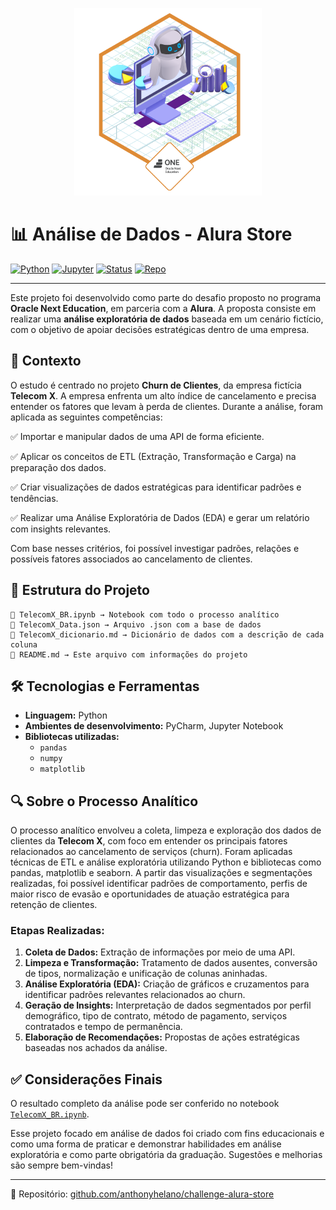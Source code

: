 <p align="center">
  <img src="badge.png" alt="Badge do Projeto" width="300"/>
</p>

# 📊 Análise de Dados - Alura Store

[![Python](https://img.shields.io/badge/Python-3.10+-blue?logo=python)](https://www.python.org/)
[![Jupyter](https://img.shields.io/badge/Jupyter-Notebook-orange?logo=jupyter)](https://jupyter.org/)
[![Status](https://img.shields.io/badge/status-finalizado-green)]()
[![Repo](https://img.shields.io/badge/GitHub-anthonyhelano%2Fchallenge--alura--store-blue?logo=github)](https://github.com/anthonyhelano/challenge2-data-science/tree/main)

---

Este projeto foi desenvolvido como parte do desafio proposto no programa **Oracle Next Education**, em parceria com a **Alura**. A proposta consiste em realizar uma **análise exploratória de dados** baseada em um cenário fictício, com o objetivo de apoiar decisões estratégicas dentro de uma empresa.

## 🧩 Contexto
O estudo é centrado no projeto **Churn de Clientes**, da empresa fictícia **Telecom X**. A empresa enfrenta um alto índice de cancelamento e precisa entender os fatores que levam à perda de clientes.
Durante a análise, foram aplicada as seguintes competências:

✅ Importar e manipular dados de uma API de forma eficiente.

✅ Aplicar os conceitos de ETL (Extração, Transformação e Carga) na preparação dos dados.

✅ Criar visualizações de dados estratégicas para identificar padrões e tendências.

✅ Realizar uma Análise Exploratória de Dados (EDA) e gerar um relatório com insights relevantes.


Com base nesses critérios, foi possível investigar padrões, relações e possíveis fatores associados ao cancelamento de clientes.

## 📁 Estrutura do Projeto

```
📄 TelecomX_BR.ipynb → Notebook com todo o processo analítico
📄 TelecomX_Data.json → Arquivo .json com a base de dados
📄 TelecomX_dicionario.md → Dicionário de dados com a descrição de cada coluna
📄 README.md → Este arquivo com informações do projeto
```

## 🛠️ Tecnologias e Ferramentas

- **Linguagem:** Python  
- **Ambientes de desenvolvimento:** PyCharm, Jupyter Notebook  
- **Bibliotecas utilizadas:**
  - `pandas`
  - `numpy`
  - `matplotlib`
 
## 🔍 Sobre o Processo Analítico
O processo analítico envolveu a coleta, limpeza e exploração dos dados de clientes da **Telecom X**, com foco em entender os principais fatores relacionados ao cancelamento de serviços (churn). Foram aplicadas técnicas de ETL e análise exploratória utilizando Python e bibliotecas como pandas, matplotlib e seaborn. A partir das visualizações e segmentações realizadas, foi possível identificar padrões de comportamento, perfis de maior risco de evasão e oportunidades de atuação estratégica para retenção de clientes.

### Etapas Realizadas:
1. **Coleta de Dados:** Extração de informações por meio de uma API.
2. **Limpeza e Transformação:** Tratamento de dados ausentes, conversão de tipos, normalização e unificação de colunas aninhadas.
3. **Análise Exploratória (EDA):** Criação de gráficos e cruzamentos para identificar padrões relevantes relacionados ao churn.
4. **Geração de Insights:** Interpretação de dados segmentados por perfil demográfico, tipo de contrato, método de pagamento, serviços contratados e tempo de permanência.
5. **Elaboração de Recomendações:** Propostas de ações estratégicas baseadas nos achados da análise.

## ✅ Considerações Finais
O resultado completo da análise pode ser conferido no notebook [`TelecomX_BR.ipynb`](https://github.com/anthonyhelano/challenge2-data-science/blob/main/TelecomX_BR.ipynb).

Esse projeto focado em análise de dados foi criado com fins educacionais e como uma forma de praticar e demonstrar habilidades em análise exploratória e como parte obrigatória da graduação. Sugestões e melhorias são sempre bem-vindas!

---

🔗 Repositório: [github.com/anthonyhelano/challenge-alura-store](https://github.com/anthonyhelano/challenge2-data-science/tree/main)
